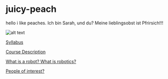 # juicy-peach
hello i like peaches.
Ich bin Sarah, und du?
Meine lieblingsobst ist Pfrirsich!!!

![alt text](https://www.google.com/imgres?imgurl=https%3A%2F%2Fcdn1.medicalnewstoday.com%2Fcontent%2Fimages%2Farticles%2F274%2F274620%2Ftwo-peaches.jpg&imgrefurl=https%3A%2F%2Fwww.medicalnewstoday.com%2Farticles%2F274620.php&docid=HDFp904dfYtHUM&tbnid=vLhK6Xslc1T_IM%3A&vet=10ahUKEwi98cb48I_dAhVHZawKHXykCDIQMwjCASgAMAA..i&w=700&h=468&safe=strict&client=safari&bih=1018&biw=1680&q=peach&ved=0ahUKEwi98cb48I_dAhVHZawKHXykCDIQMwjCASgAMAA&iact=mrc&uact=8)

[Syllabus](https://github.com/villasar000/juicy-peach/blob/master/Syllabus.md)



[Course Description](https://github.com/villasar000/juicy-peach/blob/master/Course%20Description.md)

[What is a robot? What is robotics?](https://github.com/villasar000/juicy-peach/blob/master/What%20is%20robotics%20what%20is%20a%20robot.md)

[People of interest?](https://github.com/villasar000/juicy-peach/blob/master/People%20of%20interest%3F.md)
